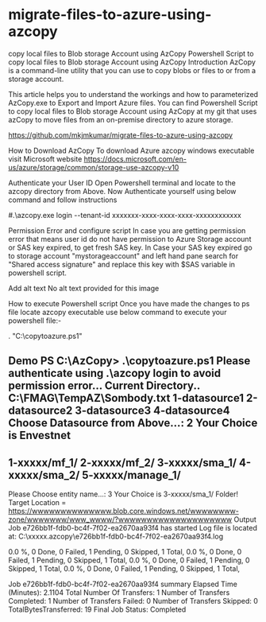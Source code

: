 # migrate-files-to-azure-using-azcopy
copy local files to Blob storage Account using AzCopy Powershell Script to copy local files to Blob storage Account using AzCopy
Introduction
AzCopy is a command-line utility that you can use to copy blobs or files to or from a storage account. 

This article helps you to understand the workings and how to parameterized AzCopy.exe to Export and Import Azure files.  You can find Powershell Script to copy local files to Blob storage Account using AzCopy at my git that uses azCopy to move files from an on-premise directory to azure storage.

https://github.com/mkjmkumar/migrate-files-to-azure-using-azcopy

How to Download AzCopy
To download Azure azcopy windows executable visit Microsoft website https://docs.microsoft.com/en-us/azure/storage/common/storage-use-azcopy-v10

Authenticate your User ID
Open Powershell terminal and locate to the azcopy directory from Above. Now Authenticate yourself using below command and follow instructions

#.\azcopy.exe login --tenant-id xxxxxxx-xxxx-xxxx-xxxx-xxxxxxxxxxxx

Permission Error and configure script
In case you are getting permission error that means user id do not have permission to Azure Storage account or SAS key expired, to get fresh SAS key. In Case your SAS key expired go to storage account "mystorageaccount" and left hand pane search for "Shared access signature" and replace this key with $SAS variable in powershell script.




Add alt text
No alt text provided for this image


How to execute Powershell script
Once you have made the changes to ps file locate azcopy executable use below command to execute your powershell file:-

. "C:\copytoazure.ps1"

Demo 
PS C:\AzCopy> .\copytoazure.ps1
Please authenticate using .\azcopy login to avoid permission error...
Current Directory..
C:\FMAG\TempAZ\Sombody.txt
1-datasource1
2-datasource2
3-datasource3
4-datasource4
Choose Datasource from Above...: 2
Your Choice is Envestnet
-------------------------------
1-xxxxx/mf_1/
2-xxxxx/mf_2/
3-xxxxx/sma_1/
4-xxxxx/sma_2/
5-xxxxx/manage_1/
-------------------------------
Please Choose entity name...: 3
Your Choice is 3-xxxxx/sma_1/ Folder!
Target Location =
https://wwwwwwwwwwwwww.blob.core.windows.net/wwwwwwww-zone/wwwwwww/www_wwww/?wwwwwwwwwwwwwwwwwwww
Output
Job e726bb1f-fdb0-bc4f-7f02-ea2670aa93f4 has started Log file is located at: C:\xxxxx.azcopy\e726bb1f-fdb0-bc4f-7f02-ea2670aa93f4.log


0.0 %, 0 Done, 0 Failed, 1 Pending, 0 Skipped, 1 Total, 
0.0 %, 0 Done, 0 Failed, 1 Pending, 0 Skipped, 1 Total, 
0.0 %, 0 Done, 0 Failed, 1 Pending, 0 Skipped, 1 Total, 
0.0 %, 0 Done, 0 Failed, 1 Pending, 0 Skipped, 1 Total,


Job e726bb1f-fdb0-bc4f-7f02-ea2670aa93f4 summary Elapsed Time (Minutes): 2.1104 
Total Number Of Transfers: 1 
Number of Transfers Completed: 1 
Number of Transfers Failed: 0 
Number of Transfers Skipped: 0 
TotalBytesTransferred: 19 
Final Job Status: Completed
